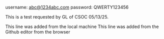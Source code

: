 username: abc@1234abc.com
password: QWERTY123456

This is a test requested by GL of CSOC 05/13/25.

This line was added from the local machine
This line was added from the Github editor from the browser
